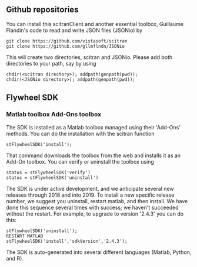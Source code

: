 ## Github repositories
You can install this scitranClient and another essential toolbox, Guillaume Flandin's code to read and write JSON files (JSONio) by 

    git clone https://github.com/vistasoft/scitran
    git clone https://github.com/gllmflndn/JSONio
    
This will create two directories, scitran and JSONio.  Please add both directories to your path, say by using

    chdir(<scitran directory>); addpath(genpath(pwd));
    chdir(<JSONio directory>); addpath(genpath(pwd));

## Flywheel SDK

### Matlab toolbox Add-Ons toolbox

The SDK is installed as a Matlab toolbox managed using their 'Add-Ons' methods. You can do the installation with the scitran function

    stFlywheelSDK('install');

That command downloads the toolbox from the web and installs it as an Add-On toolbox. You can verify or uninstall the toolbox using

    status = stFlywheelSDK('verify')
    status = stFlywheelSDK('uninstall')

The SDK is under active development, and we anticipate several new releases through 2018 and into 2019.  To install a new specific release number, we suggest you uninstall, restart matlab, and then install.  We have done this sequence several times with success; we haven't succeeded without the restart.  For example, to upgrade to version '2.4.3' you can do this:

    stFlywheelSDK('uninstall');
    RESTART MATLAB
    stFlywheelSDK('install','sdkVersion','2.4.3');

The SDK is auto-generated into several different languages (Matlab, Python, and R).


